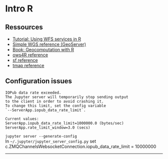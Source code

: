 # Intro R

## Ressources

+ [Tutorial: Using WFS services in R](https://inbo.github.io/tutorials/tutorials/spatial_wfs_services/)
+ [Simple WGS reference (GeoServer)](https://docs.geoserver.org/stable/en/user/services/wfs/reference.html)
+ [Book: Geocomputation with R](https://r.geocompx.org/)
+ [ows4R reference](https://eblondel.github.io/ows4R/index.html)
+ [sf reference](https://r-spatial.github.io/sf/index.html)
+ [tmap reference](https://r-tmap.github.io/tmap/index.html)

## Configuration issues

    IOPub data rate exceeded.
    The Jupyter server will temporarily stop sending output
    to the client in order to avoid crashing it.
    To change this limit, set the config variable
    `--ServerApp.iopub_data_rate_limit`.

    Current values:
    ServerApp.iopub_data_rate_limit=1000000.0 (bytes/sec)
    ServerApp.rate_limit_window=3.0 (secs)

`jupyter server --generate-config`  
In `~/.jupyter/jupyter_server_config.py` set
    c.ZMQChannelsWebsocketConnection.iopub_data_rate_limit = 10000000

---------


  